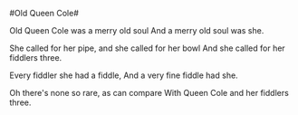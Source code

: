 
#Old Queen Cole#

Old Queen Cole
was a merry old soul
And a merry old soul
was she.

She called for her pipe,
and she called for her bowl
And she called for her fiddlers
three.

Every fiddler
she had a fiddle,
And a very fine fiddle
had she.

Oh there's none so rare,
as can compare
With Queen Cole
and her fiddlers three.
